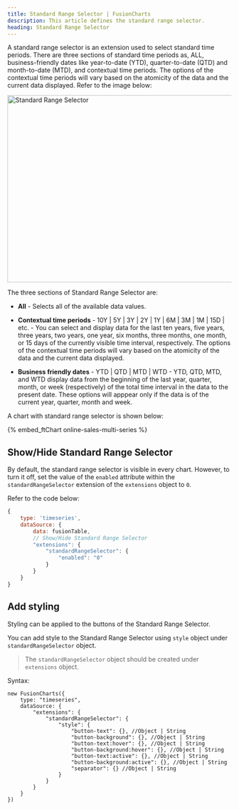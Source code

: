 ```yaml
---
title: Standard Range Selector | FusionCharts
description: This article defines the standard range selector.
heading: Standard Range Selector
---
```


A standard range selector is an extension used to select standard time periods. There are three sections of standard time periods as, ALL, business-friendly dates like year-to-date (YTD), quarter-to-date (QTD) and month-to-date (MTD), and contextual time periods. The options of the contextual time periods will vary based on the atomicity of the data and the current data displayed. Refer to the image below:

<img src="{% site.BASE_URL %}/images/fusiontime-component-standard-range-selector.png" alt="Standard Range Selector" width="700" height="420">

The three sections of Standard Range Selector are:

- **All** - Selects all of the available data values.

- **Contextual time periods** - 10Y | 5Y | 3Y | 2Y | 1Y | 6M | 3M | 1M | 15D | etc. - You can select and display data for the last ten years, five years, three years, two years, one year, six months, three months, one month, or 15 days of the currently visible time interval, respectively. The options of the contextual time periods will vary based on the atomicity of the data and the current data displayed.

- **Business friendly dates** - YTD | QTD | MTD | WTD - YTD, QTD, MTD, and WTD display data from the beginning of the last year, quarter, month, or week (respectively) of the total time interval in the data to the present date. These options will apppear only if the data is of the current year, quarter, month and week.

A chart with standard range selector is shown below:

{% embed_ftChart online-sales-multi-series %}

## Show/Hide Standard Range Selector

By default, the standard range selector is visible in every chart. However, to turn it off, set the value of the `enabled` attribute within the `standardRangeSelector` extension of the `extensions` object to `0`.

Refer to the code below:

```javascript
{
    type: 'timeseries',
    dataSource: {
        data: fusionTable,
        // Show/Hide Standard Range Selector
        "extensions": {
            "standardRangeSelector": {
                "enabled": "0"
            }
        }
    }
}
```
## Add styling

Styling can be applied to the buttons of the Standard Range Selector. 

You can add style to the Standard Range Selector using `style` object under `standardRangeSelector` object.

> The `standardRangeSelector` object should be created under `extensions` object.

Syntax:

```
new FusionCharts({
    type: "timeseries",
    dataSource: {
        "extensions": {
            "standardRangeSelector": {
                "style": {
                    "button-text": {}, //Object | String
                    "button-background": {}, //Object | String
                    "button-text:hover": {}, //Object | String
                    "button-background:hover": {}, //Object | String
                    "button-text:active": {}, //Object | String
                    "button-background:active": {}, //Object | String
                    "separator": {} //Object | String
                }
            }
        }
    }
})

```